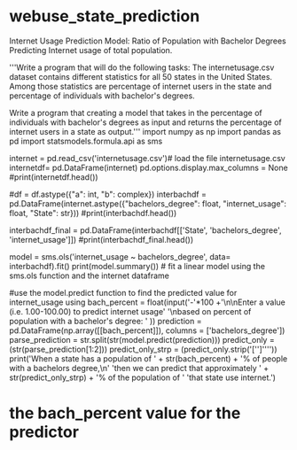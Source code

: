 # webuse_state_prediction
Internet Usage Prediction Model: Ratio of Population with Bachelor Degrees Predicting Internet usage of total population.

'''Write a program that will do the following tasks:
The internetusage.csv dataset contains different statistics
for all 50 states in the United States. Among those statistics
are percentage of internet users in the state and percentage of
individuals with bachelor's degrees.

Write a program that creating a model that takes in
the percentage of individuals with bachelor's degrees as input
and returns the percentage of internet users in a state as output.'''
import numpy as np
import pandas as pd
import statsmodels.formula.api as sms

internet = pd.read_csv('internetusage.csv')# load the file internetusage.csv
internetdf= pd.DataFrame(internet)
pd.options.display.max_columns = None
#print(internetdf.head())

#df = df.astype({"a": int, "b": complex})
interbachdf = pd.DataFrame(internet.astype({"bachelors_degree": float, "internet_usage": float, "State": str}))
#print(interbachdf.head())

interbachdf_final = pd.DataFrame(interbachdf[['State', 'bachelors_degree', 'internet_usage']])
#print(interbachdf_final.head())

model = sms.ols('internet_usage ~ bachelors_degree', data= interbachdf).fit()
print(model.summary()) # fit a linear model using the sms.ols function and the internet dataframe

#use the model.predict function to find the predicted value for internet_usage using
bach_percent = float(input('-'*100 +'\n\nEnter a value (i.e. 1.00-100.00) to predict internet usage'
                                    '\nbased on percent of population with a bachelor\'s degree: ' ))
prediction = pd.DataFrame(np.array([[bach_percent]]), columns = ['bachelors_degree'])
parse_prediction = str.split(str(model.predict(prediction)))
predict_only = (str(parse_prediction[1:2]))
predict_only_strp = (predict_only.strip('['']''\''))
print('When a state has a population of ' + str(bach_percent)
      + '% of people with a bachelors degree,\n'
        'then we can predict that approximately '
      + str(predict_only_strp) + '% of the population of '
        'that state use internet.')
# the bach_percent value for the predictor
